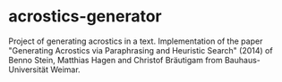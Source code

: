 acrostics-generator
===================

Project of generating acrostics in a text. Implementation of the paper "Generating Acrostics via Paraphrasing and Heuristic Search" (2014) of Benno Stein, Matthias Hagen and Christof Bräutigam from Bauhaus-Universität Weimar.
